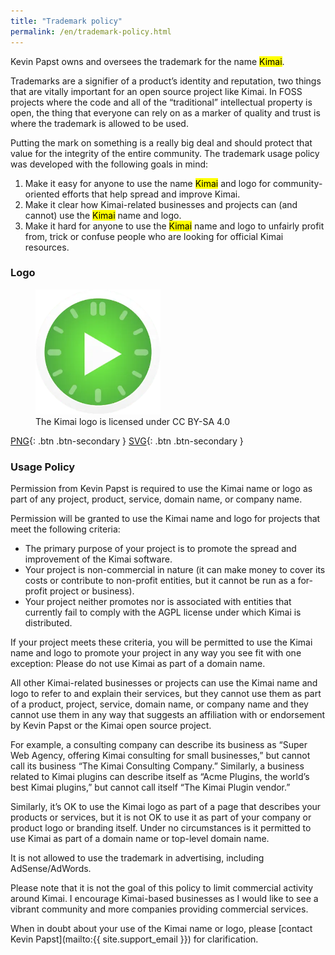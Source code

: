 ```yaml
---
title: "Trademark policy"
permalink: /en/trademark-policy.html
---
```


Kevin Papst owns and oversees the trademark for the name <mark>Kimai</mark>.

Trademarks are a signifier of a product’s identity and reputation, two things that are vitally important for an open source project like Kimai.
In FOSS projects where the code and all of the “traditional” intellectual property is open,
the thing that everyone can rely on as a marker of quality and trust is where the trademark is allowed to be used.

Putting the mark on something is a really big deal and should protect that value for the integrity of the entire community.
The trademark usage policy was developed with the following goals in mind:

1. Make it easy for anyone to use the name <mark>Kimai</mark> and logo for community-oriented efforts that help spread and improve Kimai.
2. Make it clear how Kimai-related businesses and projects can (and cannot) use the <mark>Kimai</mark> name and logo.
3. Make it hard for anyone to use the <mark>Kimai</mark> name and logo to unfairly profit from, trick or confuse people who are looking for official Kimai resources.

### Logo

<figure class="figure">
    <img src="/images/kimai_logo.webp" class="figure-img" style="max-height: 200px" alt="Kimai logo">
    <figcaption class="figure-caption">The Kimai logo is licensed under CC BY-SA 4.0</figcaption>
</figure>

[PNG](https://github.com/kimai/images/blob/main/logo-transparent.png){: .btn .btn-secondary }
[SVG](https://github.com/kimai/images/blob/main/kimai_logo_transparent.svg){: .btn .btn-secondary }

### Usage Policy

Permission from Kevin Papst is required to use the Kimai name or logo as part of any project, product, service, domain name, or company name.

Permission will be granted to use the Kimai name and logo for projects that meet the following criteria:

- The primary purpose of your project is to promote the spread and improvement of the Kimai software.
- Your project is non-commercial in nature (it can make money to cover its costs or contribute to non-profit entities, but it cannot be run as a for-profit project or business).
- Your project neither promotes nor is associated with entities that currently fail to comply with the AGPL license under which Kimai is distributed.

If your project meets these criteria, you will be permitted to use the Kimai name and logo to promote your project in any way you see fit with one exception:
Please do not use Kimai as part of a domain name.

All other Kimai-related businesses or projects can use the Kimai name and logo to refer to and explain their services, but they cannot use them as part of a product,
project, service, domain name, or company name and they cannot use them in any way that suggests an affiliation with or endorsement by Kevin Papst or the Kimai open source project.

For example, a consulting company can describe its business as “Super Web Agency, offering Kimai consulting for small businesses,” but cannot call its business “The Kimai Consulting Company.”
Similarly, a business related to Kimai plugins can describe itself as “Acme Plugins, the world’s best Kimai plugins,” but cannot call itself “The Kimai Plugin vendor.”

Similarly, it’s OK to use the Kimai logo as part of a page that describes your products or services, but it is not OK to use it as part of your company or product logo or branding itself.
Under no circumstances is it permitted to use Kimai as part of a domain name or top-level domain name.

It is not allowed to use the trademark in advertising, including AdSense/AdWords.

Please note that it is not the goal of this policy to limit commercial activity around Kimai.
I encourage Kimai-based businesses as I would like to see a vibrant community and more companies providing commercial services.

When in doubt about your use of the Kimai name or logo, please [contact Kevin Papst](mailto:{{ site.support_email }}) for clarification.
